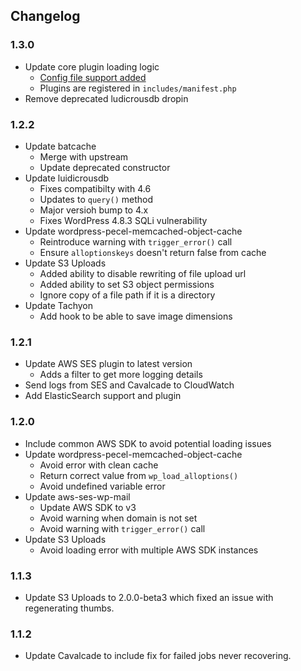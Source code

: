 ## Changelog

### 1.3.0

- Update core plugin loading logic
    - [Config file support added](https://github.com/humanmade/platform-docs/blob/beta/en_us/developers/hm-config.md)
    - Plugins are registered in `includes/manifest.php`
- Remove deprecated ludicrousdb dropin

### 1.2.2

- Update batcache
	- Merge with upstream
	- Update deprecated constructor
- Update luidicrousdb
	- Fixes compatibilty with 4.6
	- Updates to `query()` method
	- Major versioh bump to 4.x
	- Fixes WordPress 4.8.3 SQLi vulnerability
- Update wordpress-pecel-memcached-object-cache
	- Reintroduce warning with `trigger_error()` call
	- Ensure `alloptionskeys` doesn't return false from cache
- Update S3 Uploads
	- Added ability to disable rewriting of file upload url
	- Added ability to set S3 object permissions
	- Ignore copy of a file path if it is a directory
- Update Tachyon
	- Add hook to be able to save image dimensions

### 1.2.1

- Update AWS SES plugin to latest version
    - Adds a filter to get more logging details
- Send logs from SES and Cavalcade to CloudWatch
- Add ElasticSearch support and plugin

### 1.2.0

- Include common AWS SDK to avoid potential loading issues
- Update wordpress-pecel-memcached-object-cache
	- Avoid error with clean cache
	- Return correct value from `wp_load_alloptions()`
	- Avoid undefined variable error
- Update aws-ses-wp-mail
	- Update AWS SDK to v3
	- Avoid warning when domain is not set
	- Avoid warning with `trigger_error()` call
- Update S3 Uploads
	- Avoid loading error with multiple AWS SDK instances

### 1.1.3

- Update S3 Uploads to 2.0.0-beta3 which fixed an issue with regenerating thumbs.


### 1.1.2

- Update Cavalcade to include fix for failed jobs never recovering.

